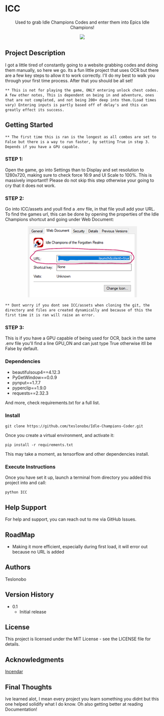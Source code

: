 # ICC
<p align="center">
Used to grab Idle Champions Codes and enter them into Epics Idle Champions!

<p align="center">
<img src = https://upload.wikimedia.org/wikipedia/en/b/bd/Idle_Champions_of_the_Forgotten_Realms_cover_art.jpg>
</p>

## Project Description

I got a little tired of constantly going to a website grabbing codes and doing them manually, so here we go. Its a fun little project that uses OCR but there are a few key steps to allow it to work correctly. I'll do my best to walk you through your first time process. After that you should be all set!

    ** This is not for playing the game, ONLY entering unlock chest codes. A few other notes, This is dependent on being in and adventure, ones that are not completed, and not being 200+ deep into them.(Load times vary) Entering inputs is partly based off of delay's and this can greatly effect its success.

## Getting Started

    ** The first time this is ran is the longest as all combos are set to False but there is a way to run faster, by setting True in step 3. Depends if you have a GPU capable.

### STEP 1:
Open the game, go into Settings than to Display and set resolution to 1280x720, making sure to check force 16:9 and UI Scale to 100%. This is massively important!! Please do not skip this step otherwise your going to cry that it does not work.

### STEP 2:
Go into ICC/assets and youll find a .env file, in that file youll add your URL. To find the games url, this can be done by opening the properties of the Idle Champions shortcut and going under Web Document:

<p align="center">
  <img src="assets/icprop.PNG" alt="Property Image">
</p>

    ** Dont worry if you dont see ICC/assets when cloning the git, the directory and files are created dynamically and because of this the first time it is ran will raise an error.

### STEP 3:
This is if you have a GPU capable of being used for OCR, back in the same .env file you'll find a line GPU_ON and can just type True otherwise itll be False by default.

### Dependencies

- beautifulsoup4==4.12.3
- PyGetWindow==0.0.9
- pynput==1.7.7
- pyperclip==1.9.0
- requests==2.32.3

And more, check requirements.txt for a full list.

### Install

~~~
git clone https://github.com/teslonobo/Idle-Champions-Coder.git
~~~

Once you create a virtual environment, and activate it:

~~~
pip install -r requirements.txt
~~~

This may take a moment, as tensorflow and other dependencies install.

### Execute Instructions

Once you have set it up, launch a terminal from directory you added this project into and call:

~~~
python ICC
~~~

## Help Support

For help and support, you can reach out to me via GitHub Issues.

## RoadMap

- Making it more efficient, especially during first load, it will error out because no URL is added


## Authors

Teslonobo

## Version History

- 0.1
    - Initial release

## License

This project is licensed under the MIT License - see the LICENSE file for details.

## Acknowledgments

[Incendar](https://incendar.com/idlechampions_codes.php)

## Final Thoughts

Ive learned alot, I mean every project you learn something you didnt but this one helped solidify what I do know. Oh also getting better at reading Documentation!